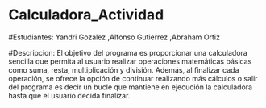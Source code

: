 # Calculadora_Actividad

#Estudiantes:
Yandri Gozalez
,Alfonso Gutierrez
,Abraham Ortiz


#Descripcion:
El objetivo del programa es proporcionar una calculadora sencilla que permita al usuario realizar operaciones matemáticas básicas como suma, resta, multiplicación y división. Además, al finalizar cada operación, se ofrece la opción de continuar realizando más cálculos o salir del programa es decir un bucle que mantiene en ejecución la calculadora hasta que el usuario decida finalizar.

